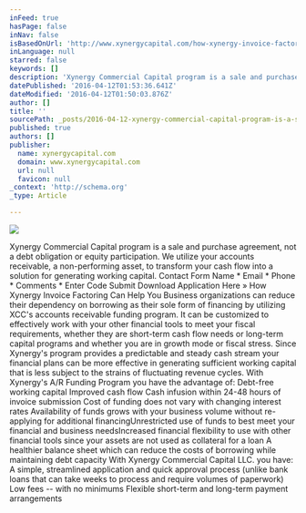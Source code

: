 ```yaml
---
inFeed: true
hasPage: false
inNav: false
isBasedOnUrl: 'http://www.xynergycapital.com/how-xynergy-invoice-factoring-can-help/'
inLanguage: null
starred: false
keywords: []
description: 'Xynergy Commercial Capital program is a sale and purchase agreement, not a debt obligation or equity participation. We utilize your accounts receivable, a non-performing asset, to transform your cash flow into a solution for generating working capital. Contact Form  Name *  Email *   Phone *  Comments *   Enter Code Submit Download Application Here » How Xynergy Invoice Factoring Can Help You  Business organizations can reduce their dependency on borrowing as their sole form of financing by utilizing XCC’s accounts receivable funding program. It can be customized to effectively work with your other financial tools to meet your fiscal requirements, whether they are short-term cash flow needs or long-term capital programs and whether you are in growth mode or fiscal stress. Since Xynergy’s program provides a predictable and steady cash stream your financial plans can be more effective in generating sufficient working capital that is less subject to the strains of fluctuating revenue cycles.  With Xynergy’s A/R Funding Program you have the advantage of:  Debt-free working capital ​Improved cash flow ​Cash infusion within 24-48 hours of invoice submission ​Cost of funding does not vary with changing interest rates ​Availability of funds grows with your business volume without re-applying for additional financing ​Unrestricted use of funds to best meet your financial and business needs ​Increased financial flexibility to use with other financial tools since your assets are not used as collateral for a loan ​A healthier balance sheet which can reduce the costs of borrowing while maintaining debt capacity With Xynergy Commercial Capital LLC. you have:  A simple, streamlined application and quick approval process (unlike bank loans that can take weeks to process and require volumes of paperwork) ​Low fees – with no minimums ​Flexible short-term and long-term payment arrangements'
datePublished: '2016-04-12T01:53:36.641Z'
dateModified: '2016-04-12T01:50:03.876Z'
author: []
title: ''
sourcePath: _posts/2016-04-12-xynergy-commercial-capital-program-is-a-sale-and-purchase-ag.md
published: true
authors: []
publisher:
  name: xynergycapital.com
  domain: www.xynergycapital.com
  url: null
  favicon: null
_context: 'http://schema.org'
_type: Article

---
```

![](https://the-grid-user-content.s3-us-west-2.amazonaws.com/f3d21286-c251-4bab-a791-85d543c1e860.jpg)

Xynergy Commercial Capital program is a sale and purchase agreement, not a debt obligation or equity participation. We utilize your accounts receivable, a non-performing asset, to transform your cash flow into a solution for generating working capital. Contact Form Name \* Email \* Phone \* Comments \* Enter Code Submit Download Application Here » How Xynergy Invoice Factoring Can Help You Business organizations can reduce their dependency on borrowing as their sole form of financing by utilizing XCC's accounts receivable funding program. It can be customized to effectively work with your other financial tools to meet your fiscal requirements, whether they are short-term cash flow needs or long-term capital programs and whether you are in growth mode or fiscal stress. Since Xynergy's program provides a predictable and steady cash stream your financial plans can be more effective in generating sufficient working capital that is less subject to the strains of fluctuating revenue cycles. With Xynergy's A/R Funding Program you have the advantage of: Debt-free working capital ​Improved cash flow ​Cash infusion within 24-48 hours of invoice submission ​Cost of funding does not vary with changing interest rates ​Availability of funds grows with your business volume without re-applying for additional financing ​Unrestricted use of funds to best meet your financial and business needs ​Increased financial flexibility to use with other financial tools since your assets are not used as collateral for a loan ​A healthier balance sheet which can reduce the costs of borrowing while maintaining debt capacity With Xynergy Commercial Capital LLC. you have: A simple, streamlined application and quick approval process (unlike bank loans that can take weeks to process and require volumes of paperwork) ​Low fees -- with no minimums ​Flexible short-term and long-term payment arrangements
